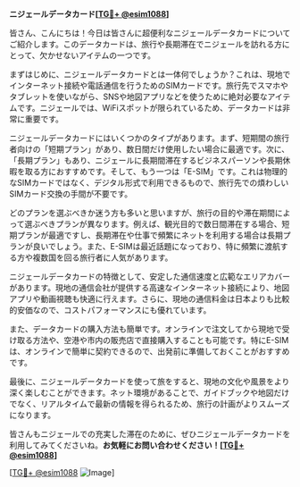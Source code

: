 **ニジェールデータカード[[TG💪+ @esim1088](https://t.me/s/esim1088)]**

皆さん、こんにちは！今日は皆さんに超便利なニジェールデータカードについてご紹介します。このデータカードは、旅行や長期滞在でニジェールを訪れる方にとって、欠かせないアイテムの一つです。

まずはじめに、ニジェールデータカードとは一体何でしょうか？これは、現地でインターネット接続や電話通信を行うためのSIMカードです。旅行先でスマホやタブレットを使いながら、SNSや地図アプリなどを使うために絶対必要なアイテムです。ニジェールでは、WiFiスポットが限られているため、データカードは非常に重要です。

ニジェールデータカードにはいくつかのタイプがあります。まず、短期間の旅行者向けの「短期プラン」があり、数日間だけ使用したい場合に最適です。次に、「長期プラン」もあり、ニジェールに長期間滞在するビジネスパーソンや長期休暇を取る方におすすめです。そして、もう一つは「E-SIM」です。これは物理的なSIMカードではなく、デジタル形式で利用できるもので、旅行先での煩わしいSIMカード交換の手間が不要です。

どのプランを選ぶべきか迷う方も多いと思いますが、旅行の目的や滞在期間によって選ぶべきプランが異なります。例えば、観光目的で数日間滞在する場合、短期プランが最適ですし、長期滞在や仕事で頻繁にネットを利用する場合は長期プランが良いでしょう。また、E-SIMは最近話題になっており、特に頻繁に渡航する方や複数国を回る旅行者に人気があります。

ニジェールデータカードの特徴として、安定した通信速度と広範なエリアカバーがあります。現地の通信会社が提供する高速なインターネット接続により、地図アプリや動画視聴も快適に行えます。さらに、現地の通信料金は日本よりも比較的安価なので、コストパフォーマンスにも優れています。

また、データカードの購入方法も簡単です。オンラインで注文してから現地で受け取る方法や、空港や市内の販売店で直接購入することも可能です。特にE-SIMは、オンラインで簡単に契約できるので、出発前に準備しておくことがおすすめです。

最後に、ニジェールデータカードを使って旅をすると、現地の文化や風景をより深く楽しむことができます。ネット環境があることで、ガイドブックや地図だけでなく、リアルタイムで最新の情報を得られるため、旅行の計画がよりスムーズになります。

皆さんもニジェールでの充実した滞在のために、ぜひニジェールデータカードを利用してみてくださいね。**お気軽にお問い合わせください！[[TG💪+ @esim1088](https://t.me/s/esim1088)]**

[[TG💪+ @esim1088](https://t.me/s/esim1088) ![Image](https://i.postimg.cc/Y0z9fWf4/image.png)]